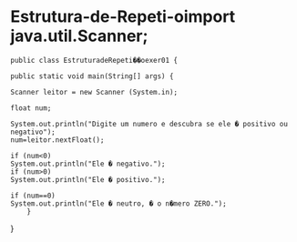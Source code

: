 # Estrutura-de-Repeti-oimport java.util.Scanner;

    public class EstruturadeRepeti��oexer01 {

	public static void main(String[] args) {
		
    Scanner leitor = new Scanner (System.in);
		
	float num;
		
	System.out.println("Digite um numero e descubra se ele � positivo ou negativo");
	num=leitor.nextFloat();
		
	if (num<0)
	System.out.println("Ele � negativo.");
	if (num>0)
	System.out.println("Ele � positivo.");
		
	if (num==0)
	System.out.println("Ele � neutro, � o n�mero ZERO.");
		}
}
